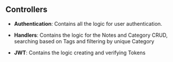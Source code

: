 ## Controllers

- **Authentication**: Contains all the logic for user authentication. 

- **Handlers**: Contains the logic for the Notes and Category CRUD, searching based on Tags and filtering by unique Category

- **JWT**: Contains the logic creating and verifying Tokens



